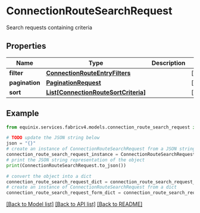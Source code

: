 # ConnectionRouteSearchRequest

Search requests containing criteria

## Properties

Name | Type | Description | Notes
------------ | ------------- | ------------- | -------------
**filter** | [**ConnectionRouteEntryFilters**](ConnectionRouteEntryFilters.md) |  | [optional] 
**pagination** | [**PaginationRequest**](PaginationRequest.md) |  | [optional] 
**sort** | [**List[ConnectionRouteSortCriteria]**](ConnectionRouteSortCriteria.md) |  | [optional] 

## Example

```python
from equinix.services.fabricv4.models.connection_route_search_request import ConnectionRouteSearchRequest

# TODO update the JSON string below
json = "{}"
# create an instance of ConnectionRouteSearchRequest from a JSON string
connection_route_search_request_instance = ConnectionRouteSearchRequest.from_json(json)
# print the JSON string representation of the object
print(ConnectionRouteSearchRequest.to_json())

# convert the object into a dict
connection_route_search_request_dict = connection_route_search_request_instance.to_dict()
# create an instance of ConnectionRouteSearchRequest from a dict
connection_route_search_request_form_dict = connection_route_search_request.from_dict(connection_route_search_request_dict)
```
[[Back to Model list]](../README.md#documentation-for-models) [[Back to API list]](../README.md#documentation-for-api-endpoints) [[Back to README]](../README.md)


